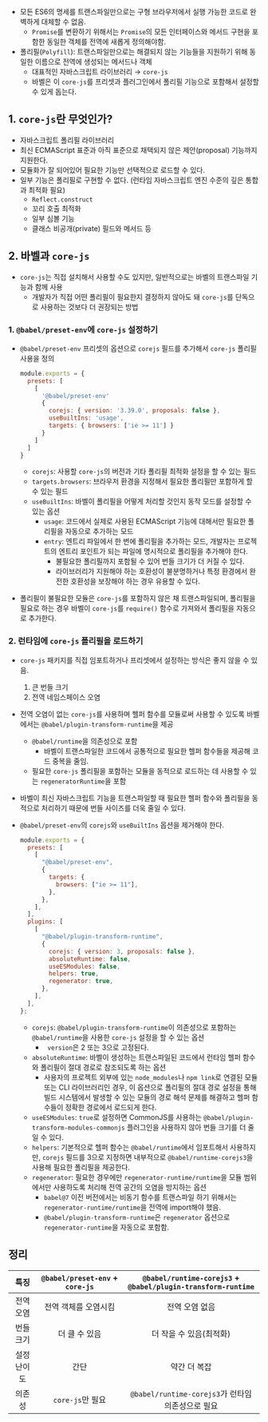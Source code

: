 - 모든 ES6의 명세를 트랜스파일만으로는 구형 브라우저에서 실행 가능한 코드로 완벽하게 대체할 수 없음.
  - `Promise`를 변환하기 위해서는 `Promise`의 모든 인터페이스와 메서드 구현을 포함한 동일한 객체를 전역에 새롭게 정의해야함.
- 폴리필(`Polyfill`): 트랜스파일만으로는 해결되지 않는 기능들을 지원하기 위해 동일한 이름으로 전역에 생성되는 메서드나 객체
  - 대표적인 자바스크립트 라이브러리 → `core-js`
  - 바벨은 이 `core-js`를 프리셋과 플러그인에서 폴리필 기능으로 포함해서 설정할 수 있게 돕는다.

## 1. `core-js`란 무엇인가?

- 자바스크립트 폴리필 라이브러리
- 최신 ECMAScript 표준과 아직 표준으로 채택되지 않은 제안(proposal) 기능까지 지원한다.
- 모듈화가 잘 되어있어 필요한 기능만 선택적으로 로드할 수 있다.
- 일부 기능은 폴리필로 구현할 수 없다. (런타임 자바스크립트 엔진 수준의 깊은 통합과 최적화 필요)
  - `Reflect.construct`
  - 꼬리 호출 최적화
  - 일부 심볼 기능
  - 클래스 비공개(private) 필드와 메서드 등

## 2. 바벨과 `core-js`

- `core-js`는 직접 설치해서 사용할 수도 있지만, 일반적으로는 바벨의 트랜스파일 기능과 함께 사용
  - 개발자가 직접 어떤 폴리필이 필요한지 결정하지 않아도 돼 `core-js`를 단독으로 사용하는 것보다 더 권장되는 방법

### 1. `@babel/preset-env`에 `core-js` 설정하기

- `@babel/preset-env` 프리셋의 옵션으로 `corejs` 필드를 추가해서 `core-js` 폴리필 사용을 정의

  ```js
  module.exports = {
    presets: [
      [
        '@babel/preset-env'
        {
          corejs: { version: '3.39.0', proposals: false },
          useBuiltIns: 'usage',
          targets: { browsers: ['ie >= 11'] }
        }
      ]
    ]
  }
  ```

  - `corejs`: 사용할 `core-js`의 버전과 기타 폴리필 최적화 설정을 할 수 있는 필드
  - `targets.browsers`: 브라우저 환경을 지정해서 필요한 폴리필만 포함하게 할 수 있는 필드
  - `useBuiltIns`: 바벨이 폴리필을 어떻게 처리할 것인지 동작 모드를 설정할 수 있는 옵션
    - `usage`: 코드에서 실제로 사용된 ECMAScript 기능에 대해서만 필요한 폴리필을 자동으로 추가하는 모드
    - `entry`: 엔트리 파일에서 한 번에 폴리필을 추가하는 모드, 개발자는 프로젝트의 엔트리 포인트가 되는 파일에 명시적으로 폴리필을 추가해야 한다.
      - 불필요한 폴리필까지 포함될 수 있어 번들 크기가 더 커질 수 있다.
      - 라이브러리가 지원해야 하는 호환성이 불분명하거나 특정 환경에서 완전한 호환성을 보장해야 하는 경우 유용할 수 있다.

- 폴리필이 불필요한 모듈은 `core-js`를 포함하지 않은 채 트랜스파일되며, 폴리필을 필요로 하는 경우 바벨이 `core-js`를 `require()` 함수로 가져와서 폴리필을 자동으로 추가한다.

### 2. 런타임에 `core-js` 폴리필을 로드하기

- `core-js` 패키지를 직접 임포트하거나 프리셋에서 설정하는 방식은 좋지 않을 수 있음.
  1. 큰 번들 크기
  2. 전역 네임스페이스 오염
- 전역 오염이 없는 `core-js`를 사용하며 헬퍼 함수를 모듈로써 사용할 수 있도록 바벨에서는 `@babel/plugin-transform-runtime`을 제공
  - `@babel/runtime`을 의존성으로 포함
    - 바벨이 트랜스파일한 코드에서 공통적으로 필요한 헬퍼 함수들을 제공해 코드 중복을 줄임.
  - 필요한 `core-js` 폴리필을 포함하는 모듈을 동적으로 로드하는 데 사용할 수 있는 `regeneratorRuntime`을 포함
- 바벨이 최신 자바스크립트 기능을 트랜스파일할 때 필요한 헬퍼 함수와 폴리필을 동적으로 처리하기 때문에 번들 사이즈를 더욱 줄일 수 있다.
- `@babel/preset-env`의 `corejs`와 `useBuiltIns` 옵션을 제거해야 한다.

  ```js
  module.exports = {
    presets: [
      [
        "@babel/preset-env",
        {
          targets: {
            browsers: ["ie >= 11"],
          },
        },
      ],
    ],
    plugins: [
      [
        "@babel/plugin-transform-runtime",
        {
          corejs: { version: 3, proposals: false },
          absoluteRuntime: false,
          useESModules: false,
          helpers: true,
          regenerator: true,
        },
      ],
    ],
  };
  ```

  - `corejs`: `@babel/plugin-transform-runtime`이 의존성으로 포함하는 `@babel/runtime`을 사용한 `core-js` 설정을 할 수 있는 옵션
    - ` version`은 2 또는 3으로 고정된다.
  - `absoluteRuntime`: 바벨이 생성하는 트랜스파일된 코드에서 런타임 헬퍼 함수와 폴리필이 절대 경로로 참조되도록 하는 옵션
    - 사용자의 프로젝트 외부에 있는 `node_modules`나 `npm link`로 연결된 모듈 또는 CLI 라이브러리인 경우, 이 옵션으로 폴리필의 절대 경로 설정을 통해 빌드 시스템에서 발생할 수 있는 모듈의 경로 해석 문제를 해결하고 헬퍼 함수들이 정확한 경로에서 로드되게 한다.
  - `useESModules`: `true`로 설정하면 CommonJS를 사용하는 `@babel/plugin-transform-modules-commonjs` 플러그인을 사용하지 않아 번들 크기를 더 줄일 수 있다.
  - `helpers`: 기본적으로 헬퍼 함수는 `@babel/runtime`에서 임포트해서 사용하지만, `corejs` 필드를 3으로 지정하면 내부적으로 `@babel/runtime-corejs3`을 사용해 필요한 폴리필을 제공한다.
  - `regenerator`: 필요한 경우에만 `regenerator-runtime/runtime`을 모듈 범위에서만 사용하도록 처리해 전역 공간의 오염을 방지하는 옵션
    - `babel@7` 이전 버전에서는 비동기 함수를 트랜스파일 하기 위해서는 `regenerator-runtime/runtime`을 전역에 import해야 했음.
    - `@babel/plugin-transform-runtime`은 `regenerator` 옵션으로 `regenerator-runtime`을 자동으로 포함함.

## 정리

|    특징     | `@babel/preset-env` + `core-js` | `@babel/runtime-corejs3` + `@babel/plugin-transform-runtime` |
| :---------: | :-----------------------------: | :----------------------------------------------------------: |
|  전역 오염  |      전역 객체를 오염시킴       |                        전역 오염 없음                        |
|  번들 크기  |          더 클 수 있음          |                   더 작을 수 있음(최적화)                    |
| 설정 난이도 |              간단               |                         약간 더 복잡                         |
|   의존성    |        `core-js`만 필요         |      `@babel/runtime-corejs3`가 런타임 의존성으로 필요       |
